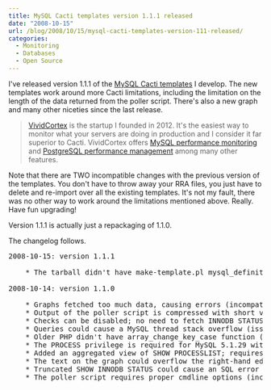 ```yaml
---
title: MySQL Cacti templates version 1.1.1 released
date: "2008-10-15"
url: /blog/2008/10/15/mysql-cacti-templates-version-111-released/
categories:
  - Monitoring
  - Databases
  - Open Source
---
```

I've released version 1.1.1 of the [MySQL Cacti templates][1] I develop. The new templates work around more Cacti limitations, including the limitation on the length of the data returned from the poller script. There's also a new graph and many other niceties since the last release.


> [VividCortex](https://vividcortex.com/) is the startup I founded in 2012. It's the easiest way to monitor what
> your servers are doing in production and I consider it far superior to Cacti. VividCortex offers [MySQL performance
> monitoring](https://vividcortex.com/monitoring/mysql/) and [PostgreSQL
> performance management](https://vividcortex.com/monitoring/postgres/) among many
> other features.


<!--more-->

Note that there are TWO incompatible changes with the previous version of the templates. You don't have to throw away your RRA files, you just have to delete and re-import over all the existing templates. It's not my fault, there was no other way to work around the limitations mentioned above. Really. Have fun upgrading!

Version 1.1.1 is actually just a repackaging of 1.1.0.

The changelog follows.

<pre>2008-10-15: version 1.1.1

	* The tarball didn't have make-template.pl mysql_definitions.pl (issue 34)

2008-10-14: version 1.1.0

	* Graphs fetched too much data, causing errors (incompatible; issue 28, 23).
	* Output of the poller script is compressed with short value names.
	* Checks can be disabled; no need to fetch INNODB STATUS if unwanted.
	* Queries could cause a MySQL thread stack overflow (issue 19).
	* Older PHP didn't have array_change_key_case function (issue 21).
	* The PROCESS privilege is required for MySQL 5.1.29 with InnoDB (issue 22).
	* Added an aggregated view of SHOW PROCESSLIST; requires PROCESS privilege.
	* The text on the graph could overflow the right-hand edge.
	* Truncated SHOW INNODB STATUS could cause an SQL error (issue 27).
	* The poller script requires proper cmdline options (incompatible change).
</pre>

 [1]: http://code.google.com/p/mysql-cacti-templates/
